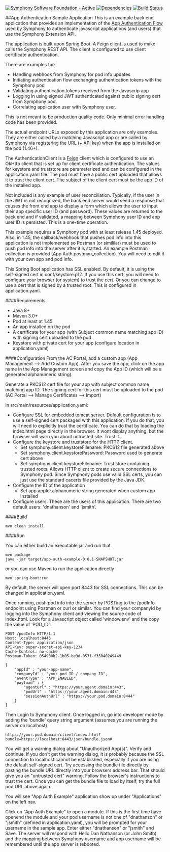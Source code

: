 [![Symphony Software Foundation - Active](https://cdn.rawgit.com/symphonyoss/contrib-toolbox/master/images/ssf-badge-incubating.svg)](https://symphonyoss.atlassian.net/wiki/display/FM/Incubating) [![Dependencies](https://www.versioneye.com/user/projects/58accf374ca76f00331ce1c0/badge.svg?style=flat-square)](https://www.versioneye.com/user/projects/58accf374ca76f00331ce1c0?child=summary) [![Build Status](https://travis-ci.org/symphonyoss/app-auth-example.svg?branch=master)](https://travis-ci.org/symphonyoss/app-auth-example)

##App Authentication Sample Application
This is an example back end application that provides an implementation of the [App Authentication Flow](TBD) used by
Symphony to authenticate javascript applications (and users) that use the Symphony Extension API.

The application is built upon Spring Boot.  A Feign client is used to make calls the Symphony REST API.  The client
is configured to use client certificate authentication.

There are examples for:
* Handling webhook from Symphony for pod info updates
* Initiating authentication flow exchanging authentication tokens with the Symphony pod
* Validating authentication tokens received from the Javascrip app
* Logging in using signed JWT authenticated against public signing cert from Symphony pod.
* Correlating application user with Symphony user.

This is not meant to be production quality code.  Only minimal error handling code has been provided.

The actual endpoint URLs exposed by this application are only examples. They are either called by a matching Javascript
app or are called by Symphony via registering the URL (+ API key) when the app is installed on the pod (1.46+).

The AuthenticationClient is a [Feign](https://github.com/OpenFeign/feign) client which is configured to use an
OkHttp client that is set up for client certificate authentication.  The values for keystore and truststore are
parameterized and can be configured in the application.yaml file.  The pod must have a public cert uploaded that allows
it to trust the client cert. The subject of the client cert must be the app ID of the installed app.

Not included is any example of user reconciliation.  Typically, if the user in the JWT is not recognized, the back
end server would send a response that causes the front end app to display a form which allows the user to input
their app specific user ID (and password).  These values are returned to the back end and if validated, a mapping
between Symphony user ID and app user ID is persisted.  This is a one-time operation.

This example requires a Symphony pod with at least release 1.45 deployed.  Also, in 1.45, the callback/webhook that
pushes pod info into this application is not implemented so Postman (or simililar) must be used to push pod info into
the server after it is started.  An example Postman collection is provided (App Auth.postman_collection).  You will
need to edit it with your own app and pod info.

This Spring Boot application has SSL enabled.  By default, it is using the self-signed cert in conf/keystore.p12. 
If you use this cert, you will need to configure your browser (or system) to trust the cert.  Or you
can change to use a cert that is signed by a trusted root.  This is configured in application.yaml.


####Requirements
* Java 8+
* Maven 3.0+
* Pod at least at 1.45
* An app installed on the pod
* A certificate for your app (with Subject common name matching app ID) with signing cert uploaded to the pod
* Keystore with private cert for your app (configure location in application.yaml)

####Configuration
From the AC Portal, add a custom app (App Management --> Add Custom App). After you save the app, click on the app
name in the App Management screen and copy the App ID (which will be a generated alphanumeric string).

Generate a PKCS12 cert file for your app with subject common name matching app ID.  The signing cert for this cert 
must be uploaded to the pod (AC Portal --> Manage Certificates --> Import)

In src/main/resources/application.yaml:
* Configure SSL for embedded tomcat server.  Default configuration is to use a self-signed cert packaged with this
application. If you do that, you will need to explicitly trust the certificate. You can do that by loading the index.html
page directly in the browser.  It wont display anything, but the browser will warn you about untrusted site.  Trust it.
* Configure the keystore and truststore for the HTTP client.  
  * Set symphony.client.keystoreFilename: PKCS12 file generated above
  * Set symphony.client.keystorePassword: Password used to generate cert above
  * Set symphony.client.keystoreFilename: Trust store containing trusted roots.  Allows HTTP client to create secure
    connections to Symphony pod. Since Symphony pods use valid SSL certs, you can just use the standard cacerts file
    provided by the Java JDK.
* Configure the ID of the application
  * Set app.appId: alphanumeric string generated when custom app installed
* Configure users. These are the users of this application. There are two default users: 'dnathanson' and 'jsmith'.   
  
####Build

```
mvn clean install
```

####Run

You can either build an executable jar and run that
```
mvn package
java -jar target/app-auth-example-0.0.1-SNAPSHOT.jar
```
or you can use Maven to run the application directly
```
mvn spring-boot:run
```

By default, the server will open port 8443 for SSL connections.  This can be changed in application.yaml.

Once running, push pod info into the server by POSTing to the /podInfo endpoint using Postman or curl or similar. 
You can find your companyId by logging into the Symphony client and viewing the source code of index.html.  Look for a
Javascript object called 'window.env' and the copy the value of 'POD_ID'.

```
POST /podInfo HTTP/1.1
Host: localhost:8443
Content-Type: application/json
API-Key: super-secret-api-key-1234
Cache-Control: no-cache
Postman-Token: 054900b2-1b05-be3d-057f-f35040249449

{
	"appId" : "your-app-name",
	"companyId" : "your pod ID / company ID",
	"eventType" : "APP_ENABLED",
	"payload" : {
		"agentUrl" : "https://your.agent.domain:443",
		"podUrl" : "https://your.agent.domain:443",
		"sessionAuthUrl" : "https://your.pod.domain:8444"
	}
}
```

Then Login to Symphony client.  Once logged in, go into developer mode by adding the 'bundle' query string argument
(assumes you are running the server on localhost)

```
https://your.pod.domain/client/index.html?bundle=https://localhost:8443/json/bundle.json#
```

You will get a warning dialog about "Unauthorized App(s)". Verify and continue.  If you don't get the warning
dialog, it is probably because the SSL connection to localhost cannot be established, especially if you are 
using the default self-signed cert.  Try accessing the bundle file directly by pasting the bundle
URL directly into your browsers address bar.  That should give you an "untrusted cert" warning.  Follow the 
browser's instructions to trust the cert.  Once you can get the bundle file to load by itself, try the
full pod URL above again.

You will see "App Auth Example" application show up under "Applications" on the left nav.

Click on "App Auth Example" to open a module.  If this is the first time have openend the module and
your pod username is not one of "dnathanson" or "jsmith" (defined in application.yaml), you will be prompted
for your username in the sample app.  Enter either "dnathanson" or "jsmith" and Save.  The server will
respond with Hello Dan Nathanson (or John Smith) and the mapping between Symphony username
and app username will be remembered until the app server is rebooted.
